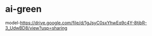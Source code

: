 # ai-green
model-https://drive.google.com/file/d/1gJsyC0sxYhwEq9c4Y-8tjbR-3_UdwBD8/view?usp=sharing
